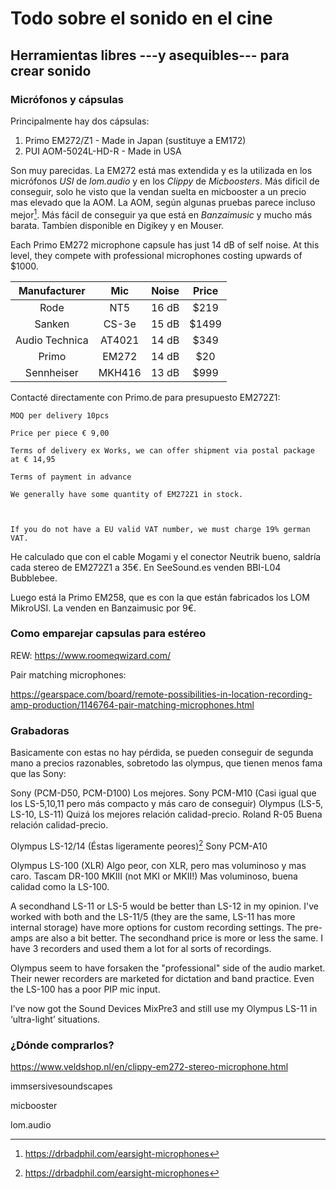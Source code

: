 # Todo sobre el sonido en el cine
## Herramientas libres ---y asequibles--- para crear sonido

### Micrófonos y cápsulas

Principalmente hay dos cápsulas:

1. Primo EM272/Z1 - Made in Japan (sustituye a EM172)
2. PUI AOM-5024L-HD-R - Made in USA

Son muy parecidas. La EM272 está mas extendida y es la utilizada en los micrófonos *USI* de *lom.audio* y en los *Clippy* de *Micboosters*. Más dificil de conseguir, solo he visto que la vendan suelta en micbooster a un precio mas elevado que la AOM. La AOM, según algunas pruebas parece incluso mejor[^*]. Más fácil de conseguir ya que está en *Banzaimusic* y mucho más barata. Tambíen disponible en Digikey y en Mouser.

Each Primo EM272 microphone capsule has just 14 dB of self noise. At this level, they compete with professional microphones costing upwards of $1000.

|  Manufacturer  |   Mic  | Noise | Price |
|:--------------:|:------:|:-----:|:-----:|
| Rode           | NT5    | 16 dB | $219  |
| Sanken         | CS-3e  | 15 dB | $1499 |
| Audio Technica | AT4021 | 14 dB | $349  |
| Primo          | EM272  | 14 dB | $20   |
| Sennheiser     | MKH416 | 13 dB | $999  |

Contacté directamente con Primo.de para presupuesto EM272Z1:

 
```
MOQ per delivery 10pcs

Price per piece € 9,00

Terms of delivery ex Works, we can offer shipment via postal package at € 14,95

Terms of payment in advance

We generally have some quantity of EM272Z1 in stock.

 

If you do not have a EU valid VAT number, we must charge 19% german VAT.
```

He calculado que con el cable Mogami y el conector Neutrik bueno, saldría cada stereo de EM272Z1 a 35€. En SeeSound.es venden BBI-L04 Bubblebee.

Luego está la Primo EM258, que es con la que están fabricados los LOM MikroUSI. La venden en Banzaimusic por 9€.

[^*]: https://drbadphil.com/earsight-microphones


### Como emparejar capsulas para estéreo

REW: https://www.roomeqwizard.com/

Pair matching microphones:

https://gearspace.com/board/remote-possibilities-in-location-recording-amp-production/1146764-pair-matching-microphones.html

### Grabadoras

Basicamente con estas no hay pérdida, se pueden conseguir de segunda mano a precios razonables, sobretodo las olympus, que tienen menos fama que las Sony:

Sony (PCM-D50, PCM-D100) Los mejores.
Sony PCM-M10 (Casi igual que los LS-5,10,11 pero más compacto y más caro de conseguir)
Olympus (LS-5, LS-10, LS-11) Quizá los mejores relación calidad-precio.
Roland R-05 Buena relación calidad-precio.

Olympus LS-12/14 (Éstas ligeramente peores)[^*]
Sony PCM-A10

Olympus LS-100 (XLR) Algo peor, con XLR, pero mas voluminoso y mas caro.
Tascam DR-100 MKIII (not MKI or MKII!) Mas voluminoso, buena calidad como la LS-100.

A secondhand LS-11 or LS-5 would be better than LS-12 in my opinion. I've worked with both and the LS-11/5 (they are the same, LS-11 has more internal storage) have more options for custom recording settings. The pre-amps are also a bit better. The secondhand price is more or less the same. I have 3 recorders and used them a lot for al sorts of recordings.

Olympus seem to have forsaken the "professional" side of the audio market. Their newer recorders are marketed for dictation and band practice. Even the LS-100 has a poor PIP mic input.

I’ve now got the Sound Devices MixPre3 and still use my Olympus LS-11 in ‘ultra-light’ situations. 


[^*]: http://www.avisoft.com/recorder-tests/

### ¿Dónde comprarlos?

https://www.veldshop.nl/en/clippy-em272-stereo-microphone.html

immsersivesoundscapes

micbooster

lom.audio


